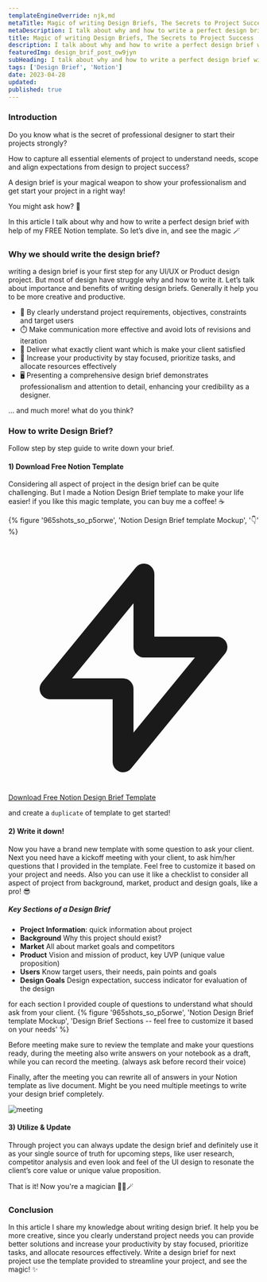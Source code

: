 ```yaml
---
templateEngineOverride: njk,md
metaTitle: Magic of writing Design Briefs, The Secrets to Project Success
metaDescription: I talk about why and how to write a perfect design brief with help of my FREE Notion template. So let’s dive in, and see the magic 🪄 
title: Magic of writing Design Briefs, The Secrets to Project Success
description: I talk about why and how to write a perfect design brief with help of my FREE Notion template. So let’s dive in, and see the magic 🪄
featuredImg: design_brif_post_ow9jyn
subHeading: I talk about why and how to write a perfect design brief with help of my FREE Notion template. So let’s dive in, and see the magic 🪄
tags: ['Design Brief', 'Notion']
date: 2023-04-28
updated:
published: true
---
```


<div class="col-start-3 col-end-9">

### Introduction

Do you know what is the secret of professional designer to start their projects strongly?

How to capture all essential elements of project to understand needs, scope and align expectations from design to project success?

 A design brief is your magical weapon to show your professionalism and get start your project in a right way! 

You might ask how? 🤔

In this article I talk about why and how to write a perfect design brief with help of my FREE Notion template. So let’s dive in, and see the magic 🪄

### Why we should write the design brief?

writing a design brief is your first step for any UI/UX or Product design project. But most of design have struggle why and how to write it. Let’s talk about importance and benefits of writing design briefs. Generally it help you to be more creative and productive.

- 💎 By clearly understand project requirements, objectives, constraints and target users
- ⏱️ Make communication more effective and avoid lots of revisions and iteration
- 🎯 Deliver what exactly client want which is make your client satisfied
- 🚀 Increase your productivity by stay focused, prioritize tasks, and allocate resources effectively
- 🖥️ Presenting a comprehensive design brief demonstrates professionalism and attention to detail, enhancing your credibility as a designer.

… and much more! what do you think?


### How to write Design Brief?
Follow step by step guide to write down your brief.
</div>
<div class="col-start-3 col-end-9">

#### 1) Download Free Notion Template

Considering all aspect of project in the design brief can be quite challenging. But I made a Notion Design Brief template to make your life easier! if you like this magic template, you can buy me a coffee! ☕ 

{% figure '965shots_so_p5orwe', 'Notion Design Brief template Mockup', '👇' %}

 <a href="https://mmdsharifi.gumroad.com/l/designbrief" title="Download now" target="_blank" rel="noreferrer" class="text-center text-blue-800 bg-blue-100 transition-colors hover:text-blue-100 hover:bg-blue-800 dark:text-red-900 dark:bg-blue-700 dark:hover:bg-blue-900 dark:hover:text-blue-900 font-bold tracking-tight text-lg py-3 px-5 mb-5 rounded-md inline-flex items-center justify-center">
            <svg class="inline-block w-5 h-5 mr-2" xmlns="http://www.w3.org/2000/svg" fill="none" viewBox="0 0 24 24" stroke="currentColor">
              <path stroke-linecap="round" stroke-linejoin="round" stroke-width="2" d="M13 10V3L4 14h7v7l9-11h-7z" />
            </svg>
            Download Free Notion Design Brief Template
 </a>


and create a `duplicate` of template to get started!
#### 2) Write it down!

Now you have a brand new template with some question to ask your client. Next you need have a kickoff meeting with your client, to ask him/her questions that I provided in the template.
Feel free to customize it based on your project and needs. Also you can use it like a checklist to consider all aspect of project from background, market, product and design goals, like a pro! 😎
##### Key Sections of a Design Brief

- **Project Information**: quick information about project
- **Background** Why this project should exist?
- **Market** All about market goals and competitors
- **Product** Vision and mission of product, key UVP (unique value proposition)
- **Users** Know target users, their needs, pain points and goals
- **Design Goals** Design expectation, success indicator for evaluation of the design

for each section I provided couple of questions to understand what should ask from your client.
{% figure '965shots_so_p5orwe', 'Notion Design Brief template Mockup', 'Design Brief Sections -- feel free to customize it based on your needs' %}

Before meeting make sure to review the template and make your questions ready, during the meeting also write answers on your notebook as a draft, while you can record the meeting. (always ask before record their voice)


Finally, after the meeting you can rewrite all of answers in your Notion template as live document. Might be you need multiple meetings to write your design brief completely.

![meeting](https://thumbs.gfycat.com/ConsiderateCalculatingAnnelid-size_restricted.gif)

#### 3) Utilize & Update 
Through project you can always update the design brief and definitely use it as your single source of truth for upcoming steps, like user research, competitor analysis and even look and feel of the UI design to resonate the client’s core value or unique value proposition.

That is it! Now you're a magician 🧙‍♂️🪄


### Conclusion

In this article I share my knowledge about writing design brief. It help you be more creative, since you clearly understand project needs you can provide better solutions and increase your productivity by stay focused, prioritize tasks, and allocate resources effectively. Write a design brief for next project use the template provided to streamline your project, and see the magic! ✨

</div>